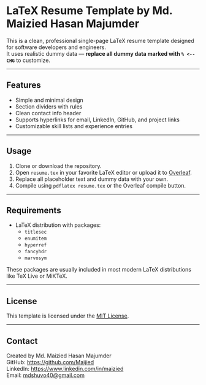 # LaTeX Resume Template by Md. Maizied Hasan Majumder

This is a clean, professional single-page LaTeX resume template designed for software developers and engineers.  
It uses realistic dummy data — **replace all dummy data marked with `% <-- CHG`** to customize.

---

## Features

- Simple and minimal design  
- Section dividers with rules  
- Clean contact info header  
- Supports hyperlinks for email, LinkedIn, GitHub, and project links  
- Customizable skill lists and experience entries  

---

## Usage

1. Clone or download the repository.
2. Open `resume.tex` in your favorite LaTeX editor or upload it to [Overleaf](https://www.overleaf.com).
3. Replace all placeholder text and dummy data with your own.
4. Compile using `pdflatex resume.tex` or the Overleaf compile button.

---

## Requirements

- LaTeX distribution with packages:
  - `titlesec`
  - `enumitem`
  - `hyperref`
  - `fancyhdr`
  - `marvosym`
  
These packages are usually included in most modern LaTeX distributions like TeX Live or MiKTeX.

---

## License

This template is licensed under the [MIT License](LICENSE).

---

## Contact

Created by Md. Maizied Hasan Majumder  
GitHub: https://github.com/Maijied  
LinkedIn: https://www.linkedin.com/in/maizied  
Email: mdshuvo40@gmail.com
